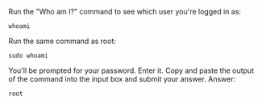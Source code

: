 Run the "Who am I?" command to see which user you're logged in as:
```
whoami
```
Run the same command as root:
```
sudo whoami
```
You'll be prompted for your password. Enter it. Copy and paste the output of the command into the input box and submit your answer.
Answer:
```
root
```



